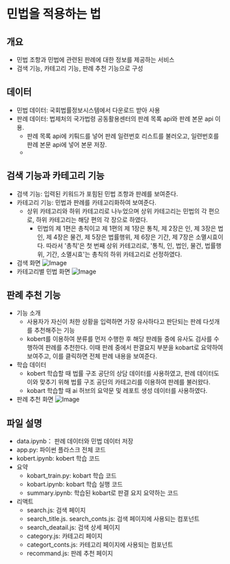 # 민법을 적용하는 법

## 개요
* 민법 조항과 민법에 관련된 판례에 대한 정보를 제공하는 서비스
* 검색 기능, 카테고리 기능, 판례 추천 기능으로 구성

## 데이터
* 민법 데이터: 국회법률정보시스템에서 다운로드 받아 사용
* 판례 데이터: 법제처의 국가법령 공동활용센터의 판례 목록 api와 판례 본문 api 이용. 
  * 판례 목록 api에 키퉈드를 넣어 판례 일련번호 리스트를 불러오고, 일련번호를 판례 본문 api에 넣어 본문 저장.
  * 

## 검색 기능과 카테고리 기능
* 검색 기능: 입력된 키워드가 포힘된 민법 조항과 판례를 보여준다.
* 카테고리 기능: 민법과 판례를 카테고리화하여 보여준다.
  * 상위 카테고리와 하위 카테고리로 나누었으며 상위 카테고리는 민법의 각 편으로, 하위 카테고리는 해당 편의 각 장으로 하였다.
    * 민법의 제 1편은 총칙이고 제 1편의 제 1장은 통칙, 제 2장은 인, 제 3장은 법인, 제 4장은 물건, 제 5장은 법률행위, 제 6장은 기간, 제 7장은 소멸시효이다. 따라서 '총칙'은 첫 번째 상위 카테고리로, '통칙, 인, 법인, 물건, 법률행위, 기간, 소멸시효'는 총칙의 하위 카테고리로 선정하였다.
* 검색 화면
  ![Image](https://github.com/user-attachments/assets/d372a998-ed96-463b-956d-c93fb487db2d)
* 카테고리별 민법 화면
  ![Image](https://github.com/user-attachments/assets/12a66739-e0a1-4035-9a87-5fc123666a84)

## 판례 추천 기능
* 기능 소개
  * 사용자가 자신이 처한 상황을 입력하면 가장 유사하다고 판단되는 판례 다섯개를 추천해주는 기능
  * kobert를 이용하여 분류를 먼저 수행한 후 해당 판례들 중에 유사도 검사를 수행하여 판례를 추천한다. 이때 판례 중에서 판결요지 부분을 kobart로 요약하여 보여주고, 이를 클릭하면 전체 판례 내용을 보여준다.
* 학습 데이터
  * kobert 학습할 때 법률 구조 공단의 상담 데이터를 사용하였고, 판례 데이터도 이와 맞추기 위해 법률 구조 공단의 카테고리를 이용하여 판례를 불러왔다.
  * kobart 학습할 때 ai 허브의 요약문 및 레포트 생성 데이터를 사용하였다.
* 판례 추천 화면
  ![Image](https://github.com/user-attachments/assets/34b0f466-0e97-4a30-97b6-a4250056a466)

## 파일 설명
* data.ipynb： 판례 데이터와 민법 데이터 저장
* app.py: 파이썬 플라스크 전체 코드
* kobert.ipynb: kobert 학습 코드
* 요약
  * kobart_train.py: kobart 학습 코드
  * kobart.ipynb: kobart 학습 실행 코드
  * summary.ipynb: 학습된 kobart로 판결 요지 요약하는 코드
* 리액트
  * search.js: 검색 페이지
  * search_title.js. search_conts.js: 검색 페이지에 사용되는 컴포넌트
  * search_deatail.js: 검색 상세 페이지
  * category.js: 카테고리 페이지
  * categort_conts.js: 카테고리 페이지에 사용되는 컴포넌트
  * recommand.js: 판례 추천 페이지
